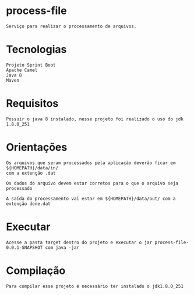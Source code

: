 # process-file
	Serviço para realizar o processamento de arquivos.

# Tecnologias

	Projeto Sprint Boot
	Apache Camel
	Java 8
	Maven

# Requisitos
    Possuir o java 8 instalado, nesse projeto foi realizado o uso do jdk 1.8.0_251
    
# Orientações

	Os arquivos que seram processados pela aplicação deverão ficar em ${HOMEPATH}/data/in/
	com a extenção .dat
	
	Os dados do arquivo devem estar corretos para o que o arquivo seja processado
	
	A saída do processamento vai estar em ${HOMEPATH}/data/out/ com a extenção done.dat

# Executar

	Acesse a pasta target dentro do projeto e executar o jar process-file-0.0.1-SNAPSHOT com java -jar 

# Compilação

	Para compilar esse projeto é necessário ter instalado o jdk1.8.0_251
